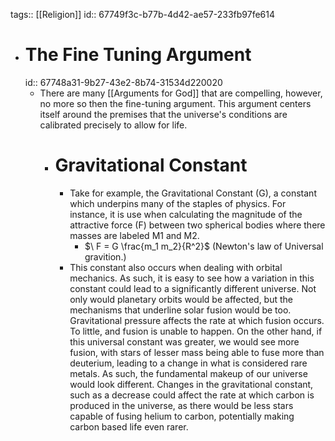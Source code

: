 tags:: [[Religion]]
id:: 67749f3c-b77b-4d42-ae57-233fb97fe614

- # The Fine Tuning Argument
  id:: 67748a31-9b27-43e2-8b74-31534d220020
	- There are many [[Arguments for God]] that are compelling, however, no more so then the fine-tuning argument. This argument centers itself around the premises that the universe's conditions  are calibrated precisely to allow for life.
		- # Gravitational Constant
			- Take for example, the Gravitational Constant (G), a constant which underpins many of the staples of physics. For instance, it is use when calculating the magnitude of the attractive force (F) between two spherical bodies  where there masses are labeled M1 and M2.
				- $\ F = G \frac{m_1 m_2}{R^2}$ (Newton's law of Universal gravition.)
			- This constant also occurs when dealing with orbital mechanics. As such, it is easy to see how a variation in this constant could lead to a significantly different universe. Not only would planetary orbits would be affected, but the mechanisms that underline solar fusion would be too. Gravitational pressure affects the rate at which fusion occurs. To little, and fusion is unable to happen.  On the other hand, if this universal constant was greater, we would see more fusion, with stars of lesser mass being able to fuse more than deuterium, leading to a change in what is considered rare metals. As such, the fundamental makeup of our universe would look different. Changes in the gravitational constant, such as a decrease could affect the rate at which carbon is produced in the universe, as there would be less stars capable of fusing helium to carbon, potentially making carbon based life even rarer.